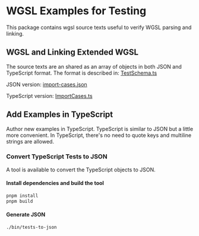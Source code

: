 # WGSL Examples for Testing

This package contains wgsl source texts useful
to verify WGSL parsing and linking.

## WGSL and Linking Extended WGSL

The source texts are an shared as an array of objects
in both JSON and TypeScript format.
The format is described in:
[TestSchema.ts](./src/test-cases/TestSchema.ts)

JSON version:
[import-cases.json](./src/test-cases/import-cases.json)

TypeScript version:
[ImportCases.ts](./src/test-cases/ImportCases.ts)

## Add Examples in TypeScript

Author new examples in TypeScript.
TypeScript is similar to JSON but a little more convenient.
In TypeScript,
there's no need to quote keys and multiline strings are allowed.

### Convert TypeScript Tests to JSON

A tool is available to convert the TypeScript objects to JSON.

#### Install dependencies and build the tool

```sh
pnpm install
pnpm build
```

#### Generate JSON

```sh
./bin/tests-to-json
```
